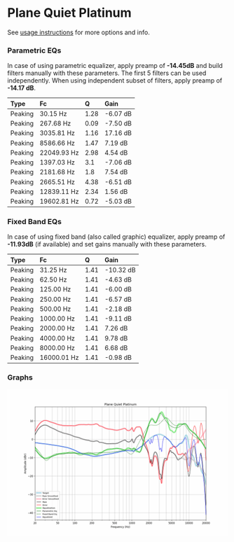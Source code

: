 # Plane Quiet Platinum
See [usage instructions](https://github.com/jaakkopasanen/AutoEq#usage) for more options and info.

### Parametric EQs
In case of using parametric equalizer, apply preamp of **-14.45dB** and build filters manually
with these parameters. The first 5 filters can be used independently.
When using independent subset of filters, apply preamp of **-14.17 dB**.

| Type    | Fc          |    Q | Gain     |
|:--------|:------------|:-----|:---------|
| Peaking | 30.15 Hz    | 1.28 | -6.07 dB |
| Peaking | 267.68 Hz   | 0.09 | -7.50 dB |
| Peaking | 3035.81 Hz  | 1.16 | 17.16 dB |
| Peaking | 8586.66 Hz  | 1.47 | 7.19 dB  |
| Peaking | 22049.93 Hz | 2.98 | 4.54 dB  |
| Peaking | 1397.03 Hz  | 3.1  | -7.06 dB |
| Peaking | 2181.68 Hz  | 1.8  | 7.54 dB  |
| Peaking | 2665.51 Hz  | 4.38 | -6.51 dB |
| Peaking | 12839.11 Hz | 2.34 | 1.56 dB  |
| Peaking | 19602.81 Hz | 0.72 | -5.03 dB |

### Fixed Band EQs
In case of using fixed band (also called graphic) equalizer, apply preamp of **-11.93dB**
(if available) and set gains manually with these parameters.

| Type    | Fc          |    Q | Gain      |
|:--------|:------------|:-----|:----------|
| Peaking | 31.25 Hz    | 1.41 | -10.32 dB |
| Peaking | 62.50 Hz    | 1.41 | -4.63 dB  |
| Peaking | 125.00 Hz   | 1.41 | -6.00 dB  |
| Peaking | 250.00 Hz   | 1.41 | -6.57 dB  |
| Peaking | 500.00 Hz   | 1.41 | -2.18 dB  |
| Peaking | 1000.00 Hz  | 1.41 | -9.11 dB  |
| Peaking | 2000.00 Hz  | 1.41 | 7.26 dB   |
| Peaking | 4000.00 Hz  | 1.41 | 9.78 dB   |
| Peaking | 8000.00 Hz  | 1.41 | 6.68 dB   |
| Peaking | 16000.01 Hz | 1.41 | -0.98 dB  |

### Graphs
![](./Plane%20Quiet%20Platinum.png)